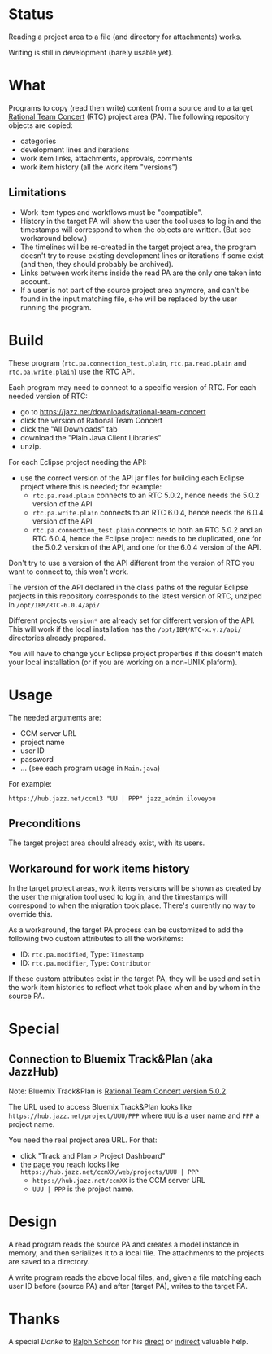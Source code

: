 # Status

Reading a project area to a file (and directory for attachments) works.

Writing is still in development (barely usable yet).

# What

Programs to copy (read then write) content from a source and to a target [Rational Team Concert](https://jazz.net/products/rational-team-concert) (RTC) project area (PA). The following repository objects are copied:

- categories
- development lines and iterations
- work item links, attachments, approvals, comments
- work item history (all the work item "versions")

## Limitations

- Work item types and workflows must be "compatible".
- History in the target PA will show the user the tool uses to log in and the timestamps will correspond to when the objects are written.
(But see workaround below.)
- The timelines will be re-created in the target project area, the program doesn't try to reuse existing development lines or iterations if some exist (and then, they should probably be archived).
- Links between work items inside the read PA are the only one taken into account.
- If a user is not part of the source project area anymore, and can't be found in the input matching file, s·he will be replaced by the user running the program.

# Build

These program (`rtc.pa.connection_test.plain`, `rtc.pa.read.plain` and `rtc.pa.write.plain`) use the RTC API.

Each program may need to connect to a specific version of RTC. For each needed version of RTC:

- go to <https://jazz.net/downloads/rational-team-concert>
- click the version of Rational Team Concert
- click the "All Downloads" tab
- download the "Plain Java Client Libraries"
- unzip.

For each Eclipse project needing the API:

- use the correct version of the API jar files for building each Eclipse project where this is needed; for example:
  - `rtc.pa.read.plain` connects to an RTC 5.0.2, hence needs the 5.0.2 version of the API
  - `rtc.pa.write.plain` connects to an RTC 6.0.4, hence needs the 6.0.4 version of the API
  - `rtc.pa.connection_test.plain` connects to both an RTC 5.0.2 and an RTC 6.0.4, hence the Eclipse project needs to be duplicated, one for the 5.0.2 version of the API, and one for the 6.0.4 version of the API.
  
Don't try to use a version of the API different from the version of RTC you want to connect to, this won't work.

The version of the API declared in the class paths of the regular Eclipse projects in this repository corresponds to the latest version of RTC, unziped in `/opt/IBM/RTC-6.0.4/api/`

Different projects `version*` are already set for different version of the API. This will work if the local installation has the `/opt/IBM/RTC-x.y.z/api/` directories already prepared.

You will have to change your Eclipse project properties if this doesn't match your local installation (or if you are working on a non-UNIX plaform).


# Usage

The needed arguments are:

- CCM server URL
- project name
- user ID
- password
- ... (see each program usage in `Main.java`)

For example:

`https://hub.jazz.net/ccm13 "UU | PPP" jazz_admin iloveyou`

## Preconditions

The target project area should already exist, with its users.

## Workaround for work items history

In the target project areas, work items versions will be shown as created by the user the migration tool used to log in, and the timestamps will correspond to when the migration took place.
There's currently no way to override this.

As a workaround, the target PA process can be customized to add the following two custom attributes to all the workitems:

- ID: `rtc.pa.modified`, Type: `Timestamp`
- ID: `rtc.pa.modifier`, Type: `Contributor`

If these custom attributes exist in the target PA, they will be used and set in the work item histories to reflect what took place when and by whom in the source PA.

# Special

## Connection to Bluemix Track&Plan (aka JazzHub)

Note: Bluemix Track&Plan is [Rational Team Concert version 5.0.2](https://jazz.net/downloads/rational-team-concert/releases/5.0.2?p=allDownloads).

The URL used to access Bluemix Track&Plan looks like `https://hub.jazz.net/project/UUU/PPP` where `UUU` is a user name and `PPP` a project name.

You need the real project area URL. For that:

- click "Track and Plan > Project Dashboard"
- the page you reach looks like `https://hub.jazz.net/ccmXX/web/projects/UUU | PPP`
  - `https://hub.jazz.net/ccmXX` is the CCM server URL
  - `UUU | PPP` is the project name.
  
# Design

A read program reads the source PA and creates a model instance in memory, and then serializes it to a local file. The attachments to the projects are saved to a directory.

A write program reads the above local files, and, given a file matching each user ID before (source PA) and after (target PA), writes to the target PA.

# Thanks

A special _Danke_ to [Ralph Schoon](/rsjazz) for his [direct](https://jazz.net/forum/users/rschoon) or [indirect](/jazz-community) valuable help.